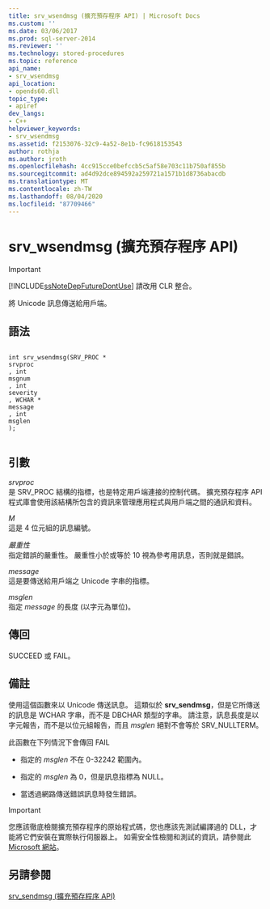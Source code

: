 ```yaml
---
title: srv_wsendmsg (擴充預存程序 API) | Microsoft Docs
ms.custom: ''
ms.date: 03/06/2017
ms.prod: sql-server-2014
ms.reviewer: ''
ms.technology: stored-procedures
ms.topic: reference
api_name:
- srv_wsendmsg
api_location:
- opends60.dll
topic_type:
- apiref
dev_langs:
- C++
helpviewer_keywords:
- srv_wsendmsg
ms.assetid: f2153076-32c9-4a52-8e1b-fc9618153543
author: rothja
ms.author: jroth
ms.openlocfilehash: 4cc915cce0befccb5c5af58e703c11b750af855b
ms.sourcegitcommit: ad4d92dce894592a259721a1571b1d8736abacdb
ms.translationtype: MT
ms.contentlocale: zh-TW
ms.lasthandoff: 08/04/2020
ms.locfileid: "87709466"
---
```

# <a name="srv_wsendmsg-extended-stored-procedure-api"></a>srv_wsendmsg (擴充預存程序 API)
    
> [!IMPORTANT]  
>  [!INCLUDE[ssNoteDepFutureDontUse](../../includes/ssnotedepfuturedontuse-md.md)] 請改用 CLR 整合。  
  
 將 Unicode 訊息傳送給用戶端。  
  
## <a name="syntax"></a>語法  
  
```  
  
int srv_wsendmsg(SRV_PROC *   
srvproc  
, int   
msgnum  
, int   
severity  
, WCHAR *   
message  
, int   
msglen  
);  
  
```  
  
## <a name="arguments"></a>引數  
 *srvproc*  
 是 SRV_PROC 結構的指標，也是特定用戶端連接的控制代碼。 擴充預存程序 API 程式庫會使用該結構所包含的資訊來管理應用程式與用戶端之間的通訊和資料。  
  
 *M*  
 這是 4 位元組的訊息編號。  
  
 *嚴重性*  
 指定錯誤的嚴重性。 嚴重性小於或等於 10 視為參考用訊息，否則就是錯誤。  
  
 *message*  
 這是要傳送給用戶端之 Unicode 字串的指標。  
  
 *msglen*  
 指定 *message* 的長度 (以字元為單位)。  
  
## <a name="returns"></a>傳回  
 SUCCEED 或 FAIL。  
  
## <a name="remarks"></a>備註  
 使用這個函數來以 Unicode 傳送訊息。 這類似於 **srv_sendmsg**，但是它所傳送的訊息是 WCHAR 字串，而不是 DBCHAR 類型的字串。 請注意，訊息長度是以字元報告，而不是以位元組報告，而且 *msglen* 絕對不會等於 SRV_NULLTERM。  
  
 此函數在下列情況下會傳回 FAIL  
  
-   指定的 *msglen* 不在 0-32242 範圍內。  
  
-   指定的 *msglen* 為 0，但是訊息指標為 NULL。  
  
-   當透過網路傳送錯誤訊息時發生錯誤。  
  
> [!IMPORTANT]  
>  您應該徹底檢閱擴充預存程序的原始程式碼，您也應該先測試編譯過的 DLL，才能將它們安裝在實際執行伺服器上。 如需安全性檢閱和測試的資訊，請參閱此 [Microsoft 網站](https://go.microsoft.com/fwlink/?LinkID=54761&amp;clcid=0x409https://msdn.microsoft.com/security/)。  
  
## <a name="see-also"></a>另請參閱  
 [srv_sendmsg &#40;擴充預存程序 API&#41;](srv-sendmsg-extended-stored-procedure-api.md)  
  
  
